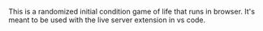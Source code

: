 This is a randomized initial condition game of life that runs in browser. It's meant to be used with the live server extension in vs code.